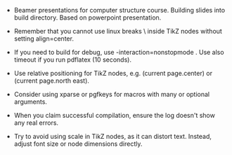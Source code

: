 - Beamer presentations for computer structure course. Building slides into build directory. Based on powerpoint presentation.

- Remember that you cannot use linux breaks \\ inside TikZ nodes without setting align=center.

- If you need to build for debug, use -interaction=nonstopmode . Use also timeout if you run pdflatex (10 seconds).

- Use relative positioning for TikZ nodes, e.g. (current page.center) or (current page.north east).

- Consider using xparse or pgfkeys for macros with many or optional arguments.

- When you claim successful compilation, ensure the log doesn't show any real errors.

- Try to avoid using scale in TikZ nodes, as it can distort text. Instead, adjust font size or node dimensions directly.